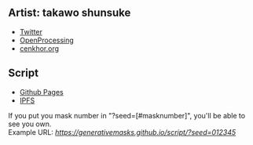 ## Artist: takawo shunsuke

- [Twitter](https://twitter.com/takawo)
- [OpenProcessing](https://openprocessing.org/user/6533)
- [cenkhor.org](http://cenkhor.org/)

## Script

- [Github Pages](https://generativemasks.github.io/script/)
- [IPFS](https://ipfs.io/ipfs/QmXwfwQxrdxg9czutZ5ta1NgJLfea6m1SRoTYnVyjzMTTK)

If you put you mask number in "?seed=[#masknumber]", you'll be able to see you own.  
Example URL: *https://generativemasks.github.io/script/?seed=012345*